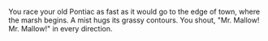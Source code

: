 You race your old Pontiac as fast as it would go to the edge of town, where the marsh begins. A mist hugs its grassy contours. You shout, "Mr. Mallow! Mr. Mallow!" in every direction.
